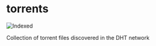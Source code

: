 torrents 
========
![Indexed](https://img.shields.io/badge/indexed-58916-blue)

Collection of torrent files discovered in the DHT network
